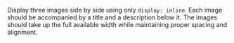 Display three images side by side using only `display: inline`. Each image should be accompanied by a title and a description below it. The images should take up the full available width while maintaining proper spacing and alignment.